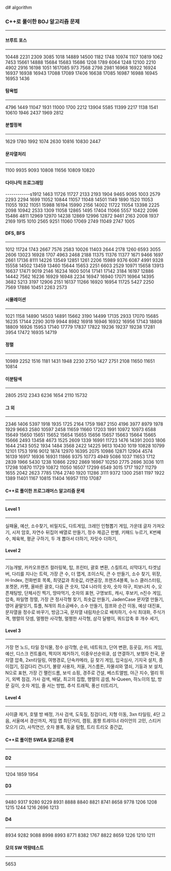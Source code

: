 d# algorithm 
### C++로 풀이한 BOJ 알고리즘 문제
------------
#### 브루트 포스
------------
10448 2231 2309 3085 1018 14889 14500 1182 1748 10974 1107 10819 1062 7453 15661 14888 15684 15683 15686 1208 1789 6064 1248 12100 2210 4902 2916 16198 1051 1617085 973 7568 2798 2981 16968 16922 16924 16937 16938 16943 17088 17089 17406 16638 17085 16987 16988 16945 16953 1436 
#### 탐욕법
------------
4796 1449 11047 1931 11000 1700 2212 13904 5585 11399 2217 1138 1541 10610 1946 2437 1969 2812
#### 분할정복
------------
1629 1780 1992 1074 2630 10816 10830 2447 
#### 문자열처리
------------
1100 9935 9093 10808 11656 10809 10820 
#### 다이나믹 프로그래밍
------------s1912 1463 11726 11727 2133 2193 1904 9465 9095 1003 2579 2293 2294 1699 11052 10844 11057 11048 14501 1149 1890 1520 11053 11055 1932 11051 15988 16194 15990 2156 14002 11722 11054 13398 2225 2098 10942 2533 1309 11058 12865 1495 17404 11066 5557 10422 2096 15486 4811 12969 12970 14238 12869 12996 12872 9461 2163 2008 1937 2169 1915 1010 2565 9251 11060 17069 2749 11049 2747 1005 
#### DFS, BFS
------------
1012 11724 1743 2667 7576 2583 10026 11403 2644 2178 1260 6593 3055 2606 13023 16928 1707 4963 2468 2188 11375 11376 11377 1671 9466 1697 2661 17136 8111 14226 13549 12851 1261 2206 15989 9376 6087 4991 9328 15558 14502 13459 13460 15644 15653 2251 6603 2529 10971 15658 13913 16637 17471 9019 2146 16234 1600 5014 17141 17142 3184 16197 12886 14442 7562 16236 16929 16948 2234 16947 16940 17071 16964 14395 3682 5213 3197 12906 2151 16137 11266 16920 16954 11725 5427 2250 7569 17886 10451 2263 2573 
#### 시뮬레이션
------------
1021 1158 14890 14503 14891 15662 3190 14499 17135 2933 17070 15685 16235 17144 2290 3019 9944 8982 16918 16946 16932 16956 17143 18808 18809 16926 15953 17140 17779 17837 17822 19236 19237 19238 17281 3954 17472 16935 14719 
#### 정렬
------------
10989 2252 1516 1181 1431 1948 2230 2750 1427 2751 2108 11650 11651 10814 
#### 이분탐색
------------
2805 2512 2343 6236 1654 2110 15732 
#### 그 외
------------
2346 1406 5397 1918 1935 1725 2164 1759 1987 2150 4196 3977 8979 1978 1929 9663 2580 10597 2458 11659 11660 17203 1991 10972 10973 6588 15649 15650 15651 15652 15654 15655 15656 15657 15663 15664 15665 15666 2493 13458 4673 1525 2609 1339 16991 11723 1476 14391 2003 1806 1644 2143 5052 1934 1484 3568 2422 14225 9613 10430 1019 10828 10799 12101 1753 1916 9012 1874 12970 16395 2075 10986 12871 12904 4574 16139 16917 16936 16931 11866 9375 10773 4949 5086 1037 11653 1712 2839 1966 5430 1238 10866 2292 2869 16967 10250 2775 2696 3036 1011 17298 10870 11729 10872 11050 16507 17299 6549 3015 1717 1927 11279 1655 2042 2623 7785 1764 2740 1920 11286 3111 9372 1300 2581 1197 1922 1389 11401 1167 10815 11404 16957 1110 17087 
#### C++로 풀이한 프로그래머스 알고리즘 문제
------------
#### Level 1
------------
실패율, 예산, 소수찾기, 비밀지도, 다트게임, 크레인 인형뽑기 게임, 가운데 글자 가져오기, 시저 암호, 자연수 뒤집어 배열로 만들기, 정수  제곱근 판별, 키패드 누르기, K번째수, 체육복, 평균 구하기, 두 개 뽑아서 더하기, 자릿수 더하기, 
#### Level 2
------------
기능개발, 카카오프렌즈 컬러링북, 탑, 프린터, 괄호 변환, 스킬트리, 쇠막대기, 타겟넘버, 다리를 지나는 트럭, 가장 큰 수, 더 맵게, 조이스틱, 큰 수 만들기, 소수 찾기, 위장, H-Index, 전화번호 목록, 최댓값과 최솟값, 라면공장, 프렌즈4블록, 뉴스 클러스터링, 포켓몬, 카펫, 올바른 괄호, 다음 큰 숫자, 124 나라의 숫자, 숫자 야구, 피보나치 수, 오픈채팅방, 단체사진 찍기, 땅따먹기, 숫자의 표현, 구명보트, 캐시, 후보키, n진수 게임, 압축, 파일명 정렬, 가장 큰 정사각형 찾기, 최솟값 만들기, JadenCase 문자열 만들기, 영어 끝말잇기, 튜플, N개의 최소공배수, 소수 만들기, 점프와 순간 이동, 예상 대진표, 문자열을 정수로 바꾸기, 방금그곡, 문자열 내림차순으로 배치하기, 수식 최대화, 주식가격, 행렬의 덧셈, 멀쩡한 사각형, 멀쩡한 사각형, 삼각 달팽이, 쿼드압축 후 개수 세기, 
#### Level 3
------------
가장 먼 노드, 타일 장식물, 정수 삼각형, 순위, 네트워크, 단어 변환, 등굣길, 카드 게임, 예산, 디스크 컨트롤러, 짝지어 제거하기, 이중우선순위큐, 섬 연결하기, 보행자 천국, 문자열 압축, 2xn타일링, 여행경로, 단속카메라, 길 찾기 게임, 입국심사, 기지국 설치, 종이접기, 징검다리 건너기, 불량 사용자, 저울, 거스름돈, 자물쇠와 열쇠, 기둥과 보 설치, N으로 표현, 가장 긴 팰린드롬, 보석  쇼핑, 경주로 건설, 베스트앨범, 야근 지수, 멀리 뛰기, 외벽 점검, 가사 검색, 배달, 최고의 집합, 행렬의 곱셈, N-Queen, 하노이의 탑, 방문 길이, 숫자  게임, 줄 서는 방법, 추석 트래픽, 풍선 터트리기, 
#### Level 4
------------
사이클 제거, 호텔 방 배정, 가사 검색, 도둑질, 징검다리, 지형 이동, 3xn 타일링, 4단 고음, 서울에서 경산까지, 게임 맵 최단거리, 캠핑, 몸짱 트레이너 라이언의 고민, 스티커 모으기 (2), 사칙연산, 숫자 블록, 동굴 탐험, 트리 트리오 중간값, 
#### C++로 풀이한 SWEA 알고리즘 문제
------------
#### D2
------------
1204 1859 1954 
#### D3
------------
9480 9317 9280 9229 8931 8888 8840 8821 8741 8658 9778 1206 1208 1215 1244 1216 2696 1213 
#### D4
------------
8934 9282 9088 8998 8993 8771 8382 1767 8822 8659 1226 1210 1211 
#### 모의 SW 역량테스트
------------
5653